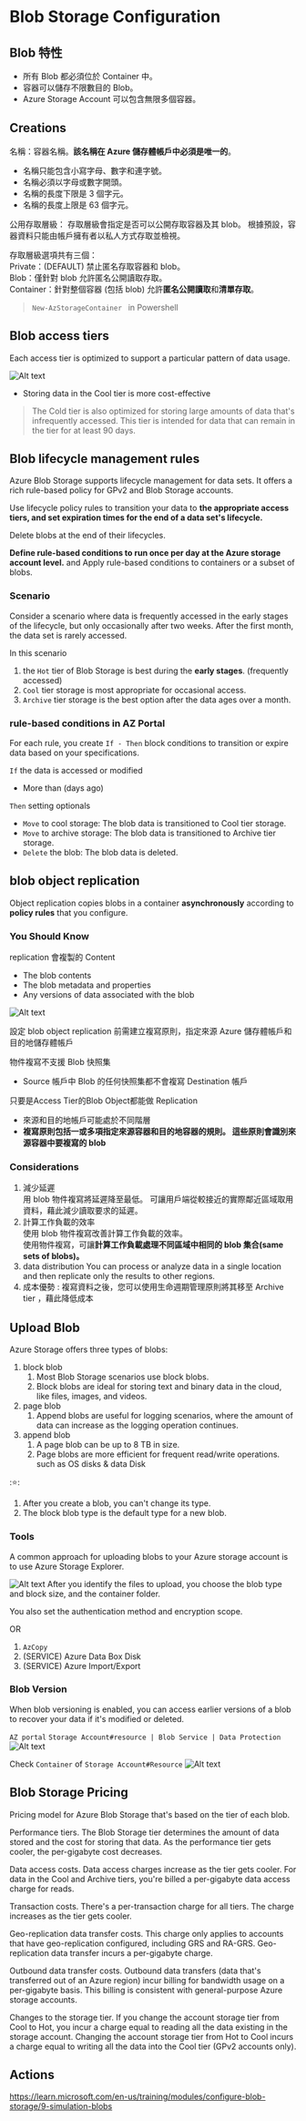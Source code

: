 # Blob Storage Configuration 

## Blob 特性

- 所有 Blob 都必須位於 Container 中。
- 容器可以儲存不限數目的 Blob。
- Azure Storage Account 可以包含無限多個容器。

## Creations

名稱：容器名稱。**該名稱在 Azure 儲存體帳戶中必須是唯一的**。
- 名稱只能包含小寫字母、數字和連字號。
- 名稱必須以字母或數字開頭。
- 名稱的長度下限是 3 個字元。
- 名稱的長度上限是 63 個字元。

公用存取層級：
存取層級會指定是否可以公開存取容器及其 blob。 
根據預設，容器資料只能由帳戶擁有者以私人方式存取並檢視。 

存取層級選項共有三個：  
Private：(DEFAULT) 禁止匿名存取容器和 blob。   
Blob：僅針對 blob 允許匿名公開讀取存取。  
Container：針對整個容器 (包括 blob) 允許**匿名公開讀取**和**清單存取**。   

> `New-AzStorageContainer ` in Powershell

## Blob access tiers

Each access tier is optimized to support a particular pattern of data usage.

![Alt text](image-1.png)
- Storing data in the Cool tier is more cost-effective


> The Cold tier is also optimized for storing large amounts of data that's infrequently accessed. This tier is intended for data that can remain in the tier for at least 90 days.

## Blob lifecycle management rules

Azure Blob Storage supports lifecycle management for data sets. It offers a rich rule-based policy for GPv2 and Blob Storage accounts.

Use lifecycle policy rules to transition your data to **the appropriate access tiers, and set expiration times for the end of a data set's lifecycle.**

Delete blobs at the end of their lifecycles.

**Define rule-based conditions to run once per day at the Azure storage account level.** and Apply rule-based conditions to containers or a subset of blobs.

### Scenario 

Consider a scenario where data is frequently accessed in the early stages of the lifecycle, but only occasionally after two weeks. After the first month, the data set is rarely accessed. 

In this scenario
1. the `Hot` tier of Blob Storage is best during the **early stages**. (frequently accessed)
2. `Cool` tier storage is most appropriate for occasional access. 
3. `Archive` tier storage is the best option after the data ages over a month.

### rule-based conditions in AZ Portal


For each rule, you create `If - Then` block conditions to transition or expire data based on your specifications. 

`If` the data is accessed or modified 
- More than (days ago)

`Then` setting optionals
- `Move` to cool storage: The blob data is transitioned to Cool tier storage.
- `Move` to archive storage: The blob data is transitioned to Archive tier storage.
- `Delete` the blob: The blob data is deleted.

## blob object replication

Object replication copies blobs in a container **asynchronously** according to **policy rules** that you configure. 

### You Should Know

replication 會複製的 Content
- The blob contents
- The blob metadata and properties
- Any versions of data associated with the blob

![Alt text](image-2.png)

設定 blob object replication 前需建立複寫原則，指定來源 Azure 儲存體帳戶和目的地儲存體帳戶

物件複寫不支援 Blob 快照集
- Source 帳戶中 Blob 的任何快照集都不會複寫 Destination 帳戶

只要是Access Tier的Blob Object都能做 Replication 
- 來源和目的地帳戶可能處於不同階層
- **複寫原則包括一或多項指定來源容器和目的地容器的規則。 這些原則會識別來源容器中要複寫的 blob**

### Considerations

1. 減少延遲  
用 blob 物件複寫將延遲降至最低。 可讓用戶端從較接近的實際鄰近區域取用資料，藉此減少讀取要求的延遲。
2. 計算工作負載的效率  
使用 blob 物件複寫改善計算工作負載的效率。  
使用物件複寫，可讓**計算工作負載處理不同區域中相同的 blob 集合(same sets of blobs)。**
3. data distribution
You can process or analyze data in a single location and then replicate only the results to other regions.
4. 成本優勢 : 複寫資料之後，您可以使用生命週期管理原則將其移至 Archive tier ，藉此降低成本

## Upload Blob 

Azure Storage offers three types of blobs: 
1. block blob
   1. Most Blob Storage scenarios use block blobs.
   2. Block blobs are ideal for storing text and binary data in the cloud, like files, images, and videos.
2. page blob
   1. Append blobs are useful for logging scenarios, where the amount of data can increase as the logging operation continues.
3. append blob
   1. A page blob can be up to 8 TB in size.
   2. Page blobs are more efficient for frequent read/write operations. such as OS disks & data Disk

::star::
1. After you create a blob, you can't change its type.
2. The block blob type is the default type for a new blob.

### Tools 

A common approach for uploading blobs to your Azure storage account is to use Azure Storage Explorer.

![Alt text](image-3.png)
After you identify the files to upload, you choose the blob type and block size, and the container folder. 

You also set the authentication method and encryption scope.

OR
1. `AzCopy`	
2. (SERVICE) Azure Data Box Disk
3. (SERVICE) Azure Import/Export

### Blob Version

When blob versioning is enabled, you can access earlier versions of a blob to recover your data if it's modified or deleted.

`AZ portal`
`Storage Account#resource | Blob Service | Data Protection`
![Alt text](image-4.png)

Check `Container` of `Storage Account#Resource`
![Alt text](image-5.png)

## Blob Storage Pricing 

Pricing model for Azure Blob Storage that's based on the tier of each blob.

Performance tiers. The Blob Storage tier determines the amount of data stored and the cost for storing that data. As the performance tier gets cooler, the per-gigabyte cost decreases.

Data access costs. Data access charges increase as the tier gets cooler. For data in the Cool and Archive tiers, you're billed a per-gigabyte data access charge for reads.

Transaction costs. There's a per-transaction charge for all tiers. The charge increases as the tier gets cooler.

Geo-replication data transfer costs. This charge only applies to accounts that have geo-replication configured, including GRS and RA-GRS. Geo-replication data transfer incurs a per-gigabyte charge.

Outbound data transfer costs. Outbound data transfers (data that's transferred out of an Azure region) incur billing for bandwidth usage on a per-gigabyte basis. This billing is consistent with general-purpose Azure storage accounts.

Changes to the storage tier. If you change the account storage tier from Cool to Hot, you incur a charge equal to reading all the data existing in the storage account. Changing the account storage tier from Hot to Cool incurs a charge equal to writing all the data into the Cool tier (GPv2 accounts only).


## Actions 

https://learn.microsoft.com/en-us/training/modules/configure-blob-storage/9-simulation-blobs
